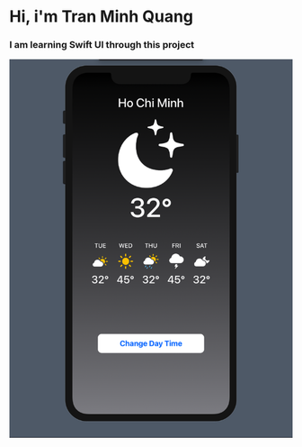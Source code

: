 # Hi, i'm Tran Minh Quang

### I am learning Swift UI through this project

<img src="./weather-app.png">
